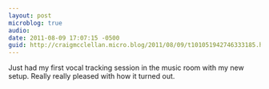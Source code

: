 ```yaml
---
layout: post
microblog: true
audio: 
date: 2011-08-09 17:07:15 -0500
guid: http://craigmcclellan.micro.blog/2011/08/09/t101051942746333185.html
---
```

Just had my first vocal tracking session in the music room with my new setup. Really really pleased with how it turned out.
